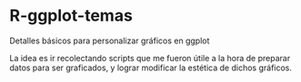# R-ggplot-temas
Detalles básicos para personalizar gráficos en ggplot 

La idea es ir recolectando scripts que me fueron útile a la hora de preparar datos para ser graficados, y lograr modificar la estética de dichos gráficos.
